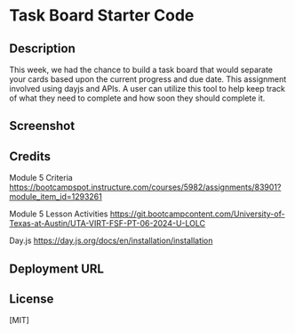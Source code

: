 # Task Board Starter Code

## Description
This week, we had the chance to build a task board that would separate your cards based upon the current progress and due date. This assignment involved using dayjs and APIs. A user can utilize this tool to help keep track of what they need to complete and how soon they should complete it. 

## Screenshot

## Credits
Module 5 Criteria
https://bootcampspot.instructure.com/courses/5982/assignments/83901?module_item_id=1293261

Module 5 Lesson Activities
https://git.bootcampcontent.com/University-of-Texas-at-Austin/UTA-VIRT-FSF-PT-06-2024-U-LOLC

Day.js
https://day.js.org/docs/en/installation/installation

## Deployment URL

## License
[MIT]
